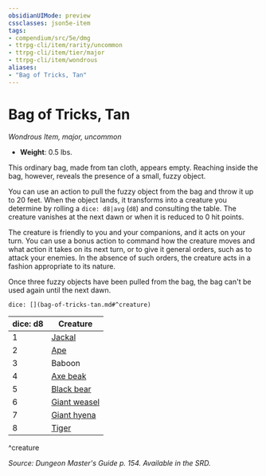```yaml
---
obsidianUIMode: preview
cssclasses: json5e-item
tags:
- compendium/src/5e/dmg
- ttrpg-cli/item/rarity/uncommon
- ttrpg-cli/item/tier/major
- ttrpg-cli/item/wondrous
aliases: 
- "Bag of Tricks, Tan"
---
```

# Bag of Tricks, Tan
*Wondrous Item, major, uncommon*  

- **Weight**: 0.5 lbs.

This ordinary bag, made from tan cloth, appears empty. Reaching inside the bag, however, reveals the presence of a small, fuzzy object.

You can use an action to pull the fuzzy object from the bag and throw it up to 20 feet. When the object lands, it transforms into a creature you determine by rolling a `dice: d8|avg` (`d8`) and consulting the table. The creature vanishes at the next dawn or when it is reduced to 0 hit points.

The creature is friendly to you and your companions, and it acts on your turn. You can use a bonus action to command how the creature moves and what action it takes on its next turn, or to give it general orders, such as to attack your enemies. In the absence of such orders, the creature acts in a fashion appropriate to its nature.

Once three fuzzy objects have been pulled from the bag, the bag can't be used again until the next dawn.

`dice: [](bag-of-tricks-tan.md#^creature)`

| dice: d8 | Creature |
|----------|----------|
| 1 | [Jackal](compendium/bestiary/beast/jackal.md) |
| 2 | [Ape](compendium/bestiary/beast/ape.md) |
| 3 | Baboon |
| 4 | [Axe beak](compendium/bestiary/beast/axe-beak.md) |
| 5 | [Black bear](compendium/bestiary/beast/black-bear.md) |
| 6 | [Giant weasel](compendium/bestiary/beast/giant-weasel.md) |
| 7 | [Giant hyena](compendium/bestiary/beast/giant-hyena.md) |
| 8 | [Tiger](compendium/bestiary/beast/tiger.md) |
^creature

*Source: Dungeon Master's Guide p. 154. Available in the SRD.*